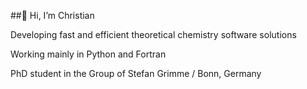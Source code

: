  ##👋 Hi, I’m Christian

Developing fast and efficient theoretical chemistry software solutions

Working mainly in Python and Fortran

PhD student in the Group of Stefan Grimme / Bonn, Germany
